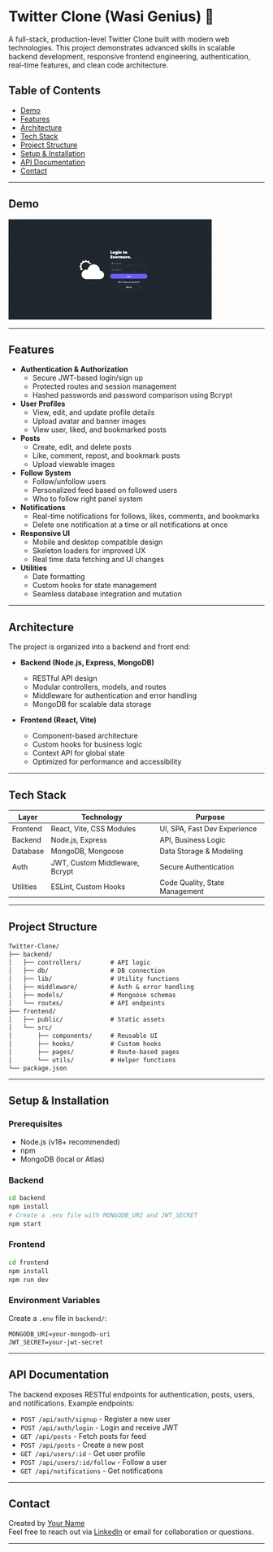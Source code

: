 # Twitter Clone (Wasi Genius) 🚀

A full-stack, production-level Twitter Clone built with modern web technologies. This project demonstrates advanced skills in scalable backend development, responsive frontend engineering, authentication, real-time features, and clean code architecture.

## Table of Contents

- [Demo](#demo)
- [Features](#features)
- [Architecture](#architecture)
- [Tech Stack](#tech-stack)
- [Project Structure](#project-structure)
- [Setup & Installation](#setup--installation)
- [API Documentation](#api-documentation)
- [Contact](#contact)

---

## Demo

<!-- Insert a GIF or screenshot of the main feed UI -->

![Main Feed Demo](https://github.com/Wasi-Genius/Twitter-Clone/blob/5c054761f2dfc03c70d754b2689efd6154140cb1/Read%20Me%20Assets/Overview%20Demo.gif)

---

## Features

- **Authentication & Authorization**
  - Secure JWT-based login/sign up
  - Protected routes and session management
  - Hashed passwords and password comparison using Bcrypt
- **User Profiles**
  - View, edit, and update profile details
  - Upload avatar and banner images
  - View user, liked, and bookmarked posts
- **Posts**
  - Create, edit, and delete posts
  - Like, comment, repost, and bookmark posts 
  - Upload viewable images
- **Follow System**
  - Follow/unfollow users
  - Personalized feed based on followed users
  - Who to follow right panel system
- **Notifications**
  - Real-time notifications for follows, likes, comments, and bookmarks
  - Delete one notification at a time or all notifications at once
- **Responsive UI**
  - Mobile and desktop compatible design
  - Skeleton loaders for improved UX
  - Real time data fetching and UI changes
- **Utilities**
  - Date formatting
  - Custom hooks for state management
  - Seamless database integration and mutation

---

## Architecture

The project is organized into a backend and front end:

- **Backend (Node.js, Express, MongoDB)**

  - RESTful API design
  - Modular controllers, models, and routes
  - Middleware for authentication and error handling
  - MongoDB for scalable data storage

- **Frontend (React, Vite)**
  - Component-based architecture
  - Custom hooks for business logic
  - Context API for global state
  - Optimized for performance and accessibility

---

## Tech Stack

| Layer     | Technology               | Purpose                        |
| --------- | ------------------------ | ------------------------------ |
| Frontend  | React, Vite, CSS Modules | UI, SPA, Fast Dev Experience   |
| Backend   | Node.js, Express         | API, Business Logic            |
| Database  | MongoDB, Mongoose        | Data Storage & Modeling        |
| Auth      | JWT, Custom Middleware, Bcrypt   | Secure Authentication          |
| Utilities | ESLint, Custom Hooks     | Code Quality, State Management |

---

## Project Structure

```
Twitter-Clone/
├── backend/
│   ├── controllers/        # API logic
│   ├── db/                 # DB connection
│   ├── lib/                # Utility functions
│   ├── middleware/         # Auth & error handling
│   ├── models/             # Mongoose schemas
│   └── routes/             # API endpoints
├── frontend/
│   ├── public/             # Static assets
│   └── src/
│       ├── components/     # Reusable UI
│       ├── hooks/          # Custom hooks
│       ├── pages/          # Route-based pages
│       └── utils/          # Helper functions
└── package.json
```

---

## Setup & Installation

### Prerequisites

- Node.js (v18+ recommended)
- npm
- MongoDB (local or Atlas)

### Backend

```bash
cd backend
npm install
# Create a .env file with MONGODB_URI and JWT_SECRET
npm start
```

### Frontend

```bash
cd frontend
npm install
npm run dev
```

### Environment Variables

Create a `.env` file in `backend/`:

```
MONGODB_URI=your-mongodb-uri
JWT_SECRET=your-jwt-secret
```

---

## API Documentation

The backend exposes RESTful endpoints for authentication, posts, users, and notifications. Example endpoints:

- `POST /api/auth/signup` - Register a new user
- `POST /api/auth/login` - Login and receive JWT
- `GET /api/posts` - Fetch posts for feed
- `POST /api/posts` - Create a new post
- `GET /api/users/:id` - Get user profile
- `POST /api/users/:id/follow` - Follow a user
- `GET /api/notifications` - Get notifications

<!-- Add more detailed API docs or link to Postman collection if available -->

---

## Contact

Created by [Your Name](https://github.com/your-username)  
Feel free to reach out via [LinkedIn](https://linkedin.com/in/your-linkedin) or email for collaboration or questions.

---
